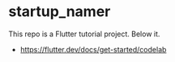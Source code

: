 # startup_namer

This repo is a Flutter tutorial project.
Below it.
- https://flutter.dev/docs/get-started/codelab
